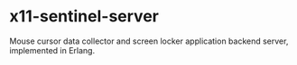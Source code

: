 # x11-sentinel-server

Mouse cursor data collector and screen locker application backend server,
implemented in Erlang.
